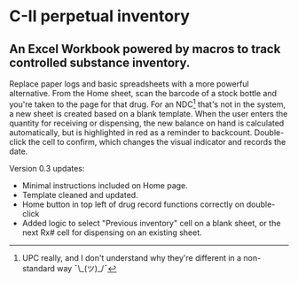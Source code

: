 # C-II perpetual inventory
## An Excel Workbook powered by macros to track controlled substance inventory.

Replace paper logs and basic spreadsheets with a more powerful alternative. From the Home sheet, scan the barcode of a stock bottle and you're taken to the page for that drug. For an NDC[^1] that's not in the system, a new sheet is created based on a blank template. When the user enters the quantity for receiving or dispensing, the new balance on hand is calculated automatically, but is highlighted in red as a reminder to backcount. Double-click the cell to confirm, which changes the visual indicator and records the date.

Version 0.3 updates:
- Minimal instructions included on Home page.
- Template cleaned and updated.
- Home button in top left of drug record functions correctly on double-click
- Added logic to select "Previous inventory" cell on a blank sheet, or the next Rx# cell for dispensing on an existing sheet.

[^1]: UPC really, and I don't understand why they're different in a non-standard way ¯\\\_(ツ)\_/¯

